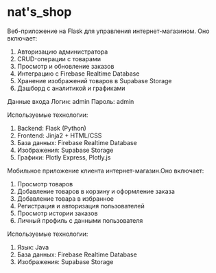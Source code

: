 # nat's_shop

Веб-приложение на Flask для управления интернет-магазином. Оно включает:

1. Авторизацию администратора
2. CRUD-операции с товарами
3. Просмотр и обновление заказов
4. Интеграцию с Firebase Realtime Database
5. Хранение изображений товаров в Supabase Storage
6. Дашборд с аналитикой и графиками

Данные входа
Логин: admin
Пароль: admin

Используемые технологии:

1. Backend: Flask (Python)
2. Frontend: Jinja2 + HTML/CSS
3. База данных: Firebase Realtime Database
4. Изображения: Supabase Storage
5. Графики: Plotly Express, Plotly.js


Мобильное приложение клиента интернет-магазин.Оно включает:

1. Просмотр товаров
2. Добавление товаров в корзину и оформление заказа
3. Добавление товара в избранное
4. Регистрация и авторизация пользователей
5. Просмотр истории заказов
6. Личный профиль с данными пользователя

Используемые технологии:

1. Язык: Java
2. База данных: Firebase Realtime Database
3. Изображения: Supabase Storage
